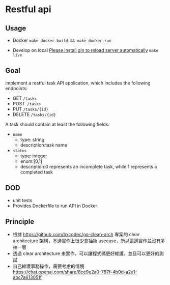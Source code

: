 # Restful api

## Usage

- Docker
  `make docker-build && make docker-run`

- Develop on local
  [Please install gin to reload server automatically](https://github.com/codegangsta/gin)
  `make live`

## Goal

implement a restful task API application, which includes the following endpoints:

- GET `/tasks`
- POST` /tasks`
- PUT `/tasks/{id}`
- DELETE `/tasks/{id}`

A task should contain at least the following fields:

- `name`
  - type: string
  - description:task name
- `status`
  - type: integer
  - enum:[0,1]
  - description:0 represents an incomplete task, while 1 represents a completed task

## DOD

- unit tests
- Provides Dockerfile to run API in Docker

## Principle

- 根據 https://github.com/bxcodec/go-clean-arch 專案的 clear architecture 架構，不過實作上很少會抽換 usecase，所以這邊實作並沒有多抽一層
- 透過 clear architecture 來實作，可以讓程式碼更好維護，並且可以更好的測試
- 自己維護事務操作，需要考慮的情境 https://chat.openai.com/share/8ce9e2a0-787f-4b0d-a2e1-abc7a613051f
